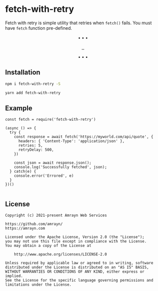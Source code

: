 # fetch-with-retry
Fetch with retry is simple utility that retries when `fetch()` fails. You must have `fetch` function pre-defined.

<p align="center">
    •   •   •
</p>

<p align="center">
  <a aria-label="NPM version" href="https://www.npmjs.com/package/fetch-with-retry">
    <img alt="" src="https://img.shields.io/npm/v/fetch-with-retry.svg?style=for-the-badge&labelColor=000000">
  </a>
  <a aria-label="License" href="https://github.com/amrayn/fetch-with-retry/blob/master/LICENSE">
    <img alt="" src="https://img.shields.io/npm/l/fetch-with-retry?style=for-the-badge&labelColor=000000">
  </a>
  <a aria-label="Donate via PayPal" href="https://amrayn.com/donate">
    <img alt="" src="https://img.shields.io/static/v1?label=Donate&message=PayPal&color=purple&style=for-the-badge&labelColor=000000">
  </a>
</p>

<p align="center">
    •   •   •
</p>

## Installation

```bash
npm i fetch-with-retry -S
```

```bash
yarn add fetch-with-retry
```

## Example
```
const fetch = require('fetch-with-retry')

(async () => {
  try {
    const response = await fetch('https://myworld.com/api/quote', {
      headers: { 'Content-Type': 'application/json' },
      retries: 5,
      retryDelay: 500,
    })

    const json = await response.json();
    console.log('Successfully fetched', json);
  } catch(e) {
    console.error('Errored', e)
  }
})()


```

## License
```
Copyright (c) 2021-present Amrayn Web Services

https://github.com/amrayn/
https://amrayn.com

Licensed under the Apache License, Version 2.0 (the "License");
you may not use this file except in compliance with the License.
You may obtain a copy of the License at

    http://www.apache.org/licenses/LICENSE-2.0

Unless required by applicable law or agreed to in writing, software
distributed under the License is distributed on an "AS IS" BASIS,
WITHOUT WARRANTIES OR CONDITIONS OF ANY KIND, either express or implied.
See the License for the specific language governing permissions and
limitations under the License.
```
